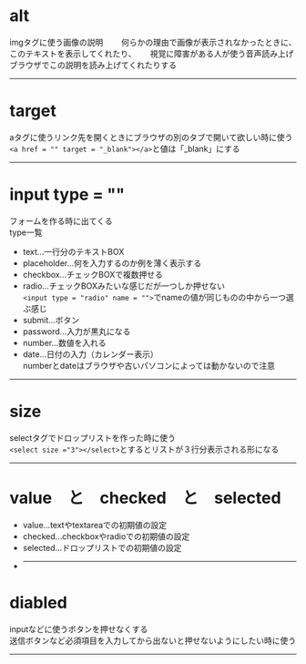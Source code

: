 # alt
imgタグに使う画像の説明　　
何らかの理由で画像が表示されなかったときに、このテキストを表示してくれたり、　　
視覚に障害がある人が使う音声読み上げブラウザでこの説明を読み上げてくれたりする
***

# target
aタグに使うリンク先を開くときにブラウザの別のタブで開いて欲しい時に使う  
`<a href = "" target = "_blank"></a>`と値は「_blank」にする
***

# input type = ""
フォームを作る時に出てくる        
type一覧
- text...一行分のテキストBOX
- placeholder...何を入力するのか例を薄く表示する
- checkbox...チェックBOXで複数押せる
- radio...チェックBOXみたいな感じだが一つしか押せない   
`<input type = "radio" name = "">`でnameの値が同じものの中から一つ選ぶ感じ
- submit...ボタン  
-  password...入力が黒丸になる
-  number...数値を入れる
-  date...日付の入力（カレンダー表示）    
numberとdateはブラウザや古いパソコンによっては動かないので注意
***

# size
selectタグでドロップリストを作った時に使う  
`<select size ="3"></select>`とするとリストが３行分表示される形になる
***

# value　と　checked　と　selected
- value...textやtextareaでの初期値の設定
- checked...checkboxやradioでの初期値の設定
- selected...ドロップリストでの初期値の設定
- ***

# diabled
inputなどに使うボタンを押せなくする  
送信ボタンなど必須項目を入力してから出ないと押せないようにしたい時に使う
***

